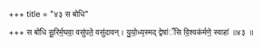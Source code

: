 +++
title = "४३ स बोधि"

+++
स बो॑धि सू॒रिर्म॒घवा॒ वसु॑पते॒ वसु॑दावन्। यु॒यो॒ध्य᳕स्मद् द्वेषा॑ँसि वि॒श्वक॑र्मणे॒ स्वाहा॑ ॥४३ ॥